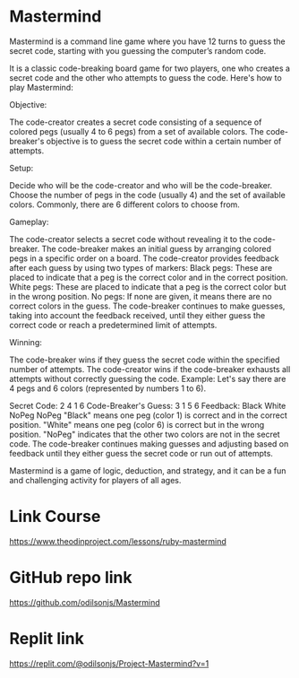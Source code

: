 # Mastermind
Mastermind is a command line game where you have 12 turns to guess the secret code, starting with you guessing the computer’s random code.

It is a classic code-breaking board game for two players, one who creates a secret code and the other who attempts to guess the code. Here's how to play Mastermind:

Objective:

The code-creator creates a secret code consisting of a sequence of colored pegs (usually 4 to 6 pegs) from a set of available colors.
The code-breaker's objective is to guess the secret code within a certain number of attempts.

Setup:

Decide who will be the code-creator and who will be the code-breaker.
Choose the number of pegs in the code (usually 4) and the set of available colors. Commonly, there are 6 different colors to choose from.

Gameplay:

The code-creator selects a secret code without revealing it to the code-breaker.
The code-breaker makes an initial guess by arranging colored pegs in a specific order on a board.
The code-creator provides feedback after each guess by using two types of markers:
Black pegs: These are placed to indicate that a peg is the correct color and in the correct position.
White pegs: These are placed to indicate that a peg is the correct color but in the wrong position.
No pegs: If none are given, it means there are no correct colors in the guess.
The code-breaker continues to make guesses, taking into account the feedback received, until they either guess the correct code or reach a predetermined limit of attempts.

Winning:

The code-breaker wins if they guess the secret code within the specified number of attempts.
The code-creator wins if the code-breaker exhausts all attempts without correctly guessing the code.
Example:
Let's say there are 4 pegs and 6 colors (represented by numbers 1 to 6).

Secret Code: 2 4 1 6
Code-Breaker's Guess: 3 1 5 6
Feedback: Black White NoPeg NoPeg
"Black" means one peg (color 1) is correct and in the correct position.
"White" means one peg (color 6) is correct but in the wrong position.
"NoPeg" indicates that the other two colors are not in the secret code.
The code-breaker continues making guesses and adjusting based on feedback until they either guess the secret code or run out of attempts.

Mastermind is a game of logic, deduction, and strategy, and it can be a fun and challenging activity for players of all ages.

# Link Course
https://www.theodinproject.com/lessons/ruby-mastermind

# GitHub repo link
https://github.com/odilsonjs/Mastermind

# Replit link
https://replit.com/@odilsonjs/Project-Mastermind?v=1